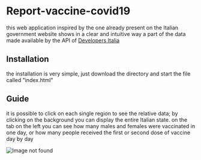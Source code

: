 # Report-vaccine-covid19

this web application inspired by the one already present on the Italian government website shows in a clear and intuitive way a part of the data made available by the API of [Developers Italia](https://github.com/italia)

## Installation

the installation is very simple, just download the directory and start the file called "index.html"

## Guide

it is possible to click on each single region to see the relative data; by clicking on the background you can display the entire Italian state.
on the tab on the left you can see how many males and females were vaccinated in one day, or how many people received the first or second dose of vaccine day by day

![Image not found](https://lucagiannilivigni.it/assets/img/programs/vaccini.jpg)

